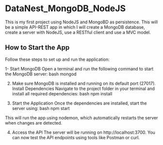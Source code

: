 # DataNest_MongoDB_NodeJS
This is my first project using NodeJS and MongoBD as persistence. This will be a simple API-REST app in which I will create a MongoDB database, create a server with NodeJS, use a RESTful client and use a MVC model.

## How to Start the App

Follow these steps to set up and run the application:

1- Start MongoDB
Open a terminal and run the following command to start the MongoDB server:
        bash
        mongod

2. Make sure MongoDB is installed and running on its default port (27017).
Install Dependencies
Navigate to the project folder in your terminal and install all required dependencies:
        bash
        npm install

3. Start the Application
Once the dependencies are installed, start the server using:
        bash
        npm start

This will run the app using nodemon, which automatically restarts the server when changes are detected.

4. Access the API
The server will be running on http://localhost:3700. You can now test the API endpoints using tools like Postman or curl.
